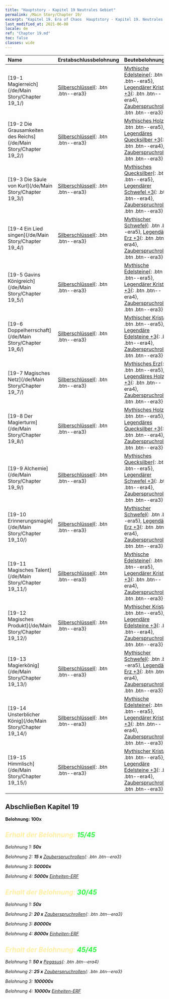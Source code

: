 ```yaml
---
title: "Hauptstory - Kapitel 19 Neutrales Gebiet"
permalink: /Main Story/Chapter 19/
excerpt: "Kapitel 19. Era of Chaos  Hauptstory - Kapitel 19. Neutrales Gebiet"
last_modified_at: 2021-06-08
locale: de
ref: "Chapter 19.md"
toc: false
classes: wide
---
```


  | Name |  Erstabschlussbelohnung | Beutebelohnung |
  |:------------|:------------|:------------| 
  | [19-1 Magierreich](/de/Main Story/Chapter 19_1/) | [Silberschlüssel](/ItemsDE/con_693/){: .btn .btn--era3} | [Mythische Edelsteine](/ItemsDE/mat_65/){: .btn .btn--era5}, [Legendärer Kristall +3](/ItemsDE/mat_59/){: .btn .btn--era4}, [Zauberspruchrollen](/ItemsDE/con_694/){: .btn .btn--era3} |
  | [19-2 Die Grausamkeiten des Reichs](/de/Main Story/Chapter 19_2/) | [Silberschlüssel](/ItemsDE/con_693/){: .btn .btn--era3} | [Mythisches Holz](/ItemsDE/mat_62/){: .btn .btn--era5}, [Legendäres Quecksilber +3](/ItemsDE/mat_56/){: .btn .btn--era4}, [Zauberspruchrollen](/ItemsDE/con_694/){: .btn .btn--era3} |
  | [19-3 Die Säule von Kurl](/de/Main Story/Chapter 19_3/) | [Silberschlüssel](/ItemsDE/con_693/){: .btn .btn--era3} | [Mythisches Quecksilber](/ItemsDE/mat_63/){: .btn .btn--era5}, [Legendärer Schwefel +3](/ItemsDE/mat_57/){: .btn .btn--era4}, [Zauberspruchrollen](/ItemsDE/con_694/){: .btn .btn--era3} |
  | [19-4 Ein Lied singen](/de/Main Story/Chapter 19_4/) | [Silberschlüssel](/ItemsDE/con_693/){: .btn .btn--era3} | [Mythischer Schwefel](/ItemsDE/mat_64/){: .btn .btn--era5}, [Legendäres Erz +3](/ItemsDE/mat_54/){: .btn .btn--era4}, [Zauberspruchrollen](/ItemsDE/con_694/){: .btn .btn--era3} |
  | [19-5 Gavins Königreich](/de/Main Story/Chapter 19_5/) | [Silberschlüssel](/ItemsDE/con_693/){: .btn .btn--era3} | [Mythische Edelsteine](/ItemsDE/mat_65/){: .btn .btn--era5}, [Legendärer Kristall +3](/ItemsDE/mat_59/){: .btn .btn--era4}, [Zauberspruchrollen](/ItemsDE/con_694/){: .btn .btn--era3} |
  | [19-6 Doppelherrschaft](/de/Main Story/Chapter 19_6/) | [Silberschlüssel](/ItemsDE/con_693/){: .btn .btn--era3} | [Mythischer Kristall](/ItemsDE/mat_66/){: .btn .btn--era5}, [Legendäre Edelsteine +3](/ItemsDE/mat_58/){: .btn .btn--era4}, [Zauberspruchrollen](/ItemsDE/con_694/){: .btn .btn--era3} |
  | [19-7 Magisches Netz](/de/Main Story/Chapter 19_7/) | [Silberschlüssel](/ItemsDE/con_693/){: .btn .btn--era3} | [Mythisches Erz](/ItemsDE/mat_61/){: .btn .btn--era5}, [Legendäres Holz +3](/ItemsDE/mat_55/){: .btn .btn--era4}, [Zauberspruchrollen](/ItemsDE/con_694/){: .btn .btn--era3} |
  | [19-8 Der Magierturm](/de/Main Story/Chapter 19_8/) | [Silberschlüssel](/ItemsDE/con_693/){: .btn .btn--era3} | [Mythisches Holz](/ItemsDE/mat_62/){: .btn .btn--era5}, [Legendäres Quecksilber +3](/ItemsDE/mat_56/){: .btn .btn--era4}, [Zauberspruchrollen](/ItemsDE/con_694/){: .btn .btn--era3} |
  | [19-9 Alchemie](/de/Main Story/Chapter 19_9/) | [Silberschlüssel](/ItemsDE/con_693/){: .btn .btn--era3} | [Mythisches Quecksilber](/ItemsDE/mat_63/){: .btn .btn--era5}, [Legendärer Schwefel +3](/ItemsDE/mat_57/){: .btn .btn--era4}, [Zauberspruchrollen](/ItemsDE/con_694/){: .btn .btn--era3} |
  | [19-10 Erinnerungsmagie](/de/Main Story/Chapter 19_10/) | [Silberschlüssel](/ItemsDE/con_693/){: .btn .btn--era3} | [Mythischer Schwefel](/ItemsDE/mat_64/){: .btn .btn--era5}, [Legendäres Erz +3](/ItemsDE/mat_54/){: .btn .btn--era4}, [Zauberspruchrollen](/ItemsDE/con_694/){: .btn .btn--era3} |
  | [19-11 Magisches Talent](/de/Main Story/Chapter 19_11/) | [Silberschlüssel](/ItemsDE/con_693/){: .btn .btn--era3} | [Mythische Edelsteine](/ItemsDE/mat_65/){: .btn .btn--era5}, [Legendärer Kristall +3](/ItemsDE/mat_59/){: .btn .btn--era4}, [Zauberspruchrollen](/ItemsDE/con_694/){: .btn .btn--era3} |
  | [19-12 Magisches Produkt](/de/Main Story/Chapter 19_12/) | [Silberschlüssel](/ItemsDE/con_693/){: .btn .btn--era3} | [Mythischer Kristall](/ItemsDE/mat_66/){: .btn .btn--era5}, [Legendäre Edelsteine +3](/ItemsDE/mat_58/){: .btn .btn--era4}, [Zauberspruchrollen](/ItemsDE/con_694/){: .btn .btn--era3} |
  | [19-13 Magierkönig](/de/Main Story/Chapter 19_13/) | [Silberschlüssel](/ItemsDE/con_693/){: .btn .btn--era3} | [Mythischer Schwefel](/ItemsDE/mat_64/){: .btn .btn--era5}, [Legendäres Erz +3](/ItemsDE/mat_54/){: .btn .btn--era4}, [Zauberspruchrollen](/ItemsDE/con_694/){: .btn .btn--era3} |
  | [19-14 Unsterblicher König](/de/Main Story/Chapter 19_14/) | [Silberschlüssel](/ItemsDE/con_693/){: .btn .btn--era3} | [Mythische Edelsteine](/ItemsDE/mat_65/){: .btn .btn--era5}, [Legendärer Kristall +3](/ItemsDE/mat_59/){: .btn .btn--era4}, [Zauberspruchrollen](/ItemsDE/con_694/){: .btn .btn--era3} |
  | [19-15 Himmlisch](/de/Main Story/Chapter 19_15/) | [Silberschlüssel](/ItemsDE/con_693/){: .btn .btn--era3} | [Mythischer Kristall](/ItemsDE/mat_66/){: .btn .btn--era5}, [Legendäre Edelsteine +3](/ItemsDE/mat_58/){: .btn .btn--era4}, [Zauberspruchrollen](/ItemsDE/con_694/){: .btn .btn--era3} |


## Abschließen Kapitel 19

 **Belohnung:**  **100x** <i class="fas fa-gem"/>



## <span style="color: #ffeea0">Erhalt der Belohnung: </span><span style="color: #27f73a">15/45</span>

 Belohnung 1:  **50x** <i class="fas fa-gem"/>

 Belohnung 2: **15 x** [Zauberspruchrollen](/ItemsDE/con_694/){: .btn .btn--era3}

 Belohnung 3:  **50000x** <i class="fas fa-coins"/>

 Belohnung 4:  **5000x** [Einheiten-ERF](/ItemsDE/con_902/)



## <span style="color: #ffeea0">Erhalt der Belohnung: </span><span style="color: #27f73a">30/45</span>

 Belohnung 1:  **50x** <i class="fas fa-gem"/>

 Belohnung 2: **20 x** [Zauberspruchrollen](/ItemsDE/con_694/){: .btn .btn--era3}

 Belohnung 3:  **80000x** <i class="fas fa-coins"/>

 Belohnung 4:  **8000x** [Einheiten-ERF](/ItemsDE/con_902/)



## <span style="color: #ffeea0">Erhalt der Belohnung: </span><span style="color: #27f73a">45/45</span>

 Belohnung 1: **50 x** [Pegasus](/ItemsDE/unt_202/){: .btn .btn--era4}

 Belohnung 2: **25 x** [Zauberspruchrollen](/ItemsDE/con_694/){: .btn .btn--era3}

 Belohnung 3:  **100000x** <i class="fas fa-coins"/>

 Belohnung 4:  **10000x** [Einheiten-ERF](/ItemsDE/con_902/)

